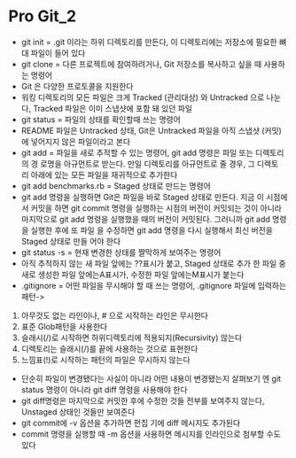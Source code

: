 # Pro Git_2
* git init = .git 이라는 하위 디렉토리를 만든다, 이 디렉토리에는 저장소에 필요한 뼈대 파일이 들어 있다
* git clone = 다른 프로젝트에 참여하려거나, Git 저장소를 복사하고 싶을 때 사용하는 명령어
* Git 은 다양한 프로토콜을 지원한다
* 워킹 디렉토리의 모든 파일은 크게 Tracked (관리대상) 와 Untracked 으로 나눈다, Tracked 파일은 이미 스냅샷에 포함 돼 있던 파일
* git status = 파일의 상태를 확인할때 쓰는 명령어
* README 파일은 Untracked 상태, Git은 Untracked 파일을 아직 스냅샷 (커밋)에 넣어지지 않은 파일이라고 본다
* git add = 파일을 새로 추적할 수 있는 명령어, git add 명령은 파일 또는 디렉토리의 경 로명을 아규먼트로 받는다. 만일 디렉토리를 아규먼트로 줄 경우, 그 디렉토 리 아래에 있는 모든 파일을 재귀적으로 추가한다
* git add benchmarks.rb = Staged 상태로 만드는 명령어
* git add 명령을 실행하면 Git은 파일을 바로 Staged 상태로 만든다. 지금 이 시점에서 커밋을 하면 git commit 명령을 실행하는 시점의 버전이 커밋되는 것이 아니라 마지막으로 git add 명령을 실행했을 때의 버전이 커밋된다. 그러니까 git add 명령을 실행한 후에 또 파일 을 수정하면 git add 명령을 다시 실행해서 최신 버전을 Staged 상태로 만들 어야 한다
* git status -s = 현재 변경한 상태를 짤막하게 보여주는 명령어
* 아직 추적하지 않는 새 파일 앞에는 ??표시가 붙고, Staged 상태로 추가 한 파일 중 새로 생성한 파일 앞에는A표시가, 수정한 파일 앞에는M표시가 붙는다 
* .gitignore = 어떤 파일을 무시해야 할 때 쓰는 명령어, .gitignore 파일에 입력하는 패턴->
1. 아무것도 없는 라인이나, # 으로 시작하는 라인은 무시한다
2.  표준 Glob패턴을 사용한다
3.  슬래시(/)로 시작하면 하위디렉토리에 적용되지(Recursivity) 않는다
4. 디렉토리는 슬래시(/)를 끝에 사용하는 것으로 표현한다
5. 느낌표(!)로 시작하는 패턴의 파일은 무시하지 않는다

* 단순히 파일이 변경됐다는 사실이 아니라 어떤 내용이 변경됐는지 살펴보기 엔 git status 명령이 아니라 git diff 명령을 사용해야 한다
* git diff명령은 마지막으로 커밋한 후에 수정한 것들 전부를 보여주지 않는다, Unstaged 상태인 것들만 보여준다
* git commit에 -v 옵션을 추가하면 편집 기에 diff 메시지도 추가된다
* commit 명령을 실행할 때  -m 옵션을 사용하면 메시지를 인라인으로 첨부할 수도 있다






